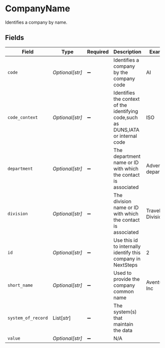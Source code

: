 # CompanyName

Identifies a company by name.


## Fields

| Field                                                                             | Type                                                                              | Required                                                                          | Description                                                                       | Example                                                                           |
| --------------------------------------------------------------------------------- | --------------------------------------------------------------------------------- | --------------------------------------------------------------------------------- | --------------------------------------------------------------------------------- | --------------------------------------------------------------------------------- |
| `code`                                                                            | *Optional[str]*                                                                   | :heavy_minus_sign:                                                                | Identifies a company by the company code                                          | AI                                                                                |
| `code_context`                                                                    | *Optional[str]*                                                                   | :heavy_minus_sign:                                                                | Identifies the context of the identifying code,such as DUNS,IATA or internal code | ISO                                                                               |
| `department`                                                                      | *Optional[str]*                                                                   | :heavy_minus_sign:                                                                | The department name or ID with which the contact is associated                    | Adventure department                                                              |
| `division`                                                                        | *Optional[str]*                                                                   | :heavy_minus_sign:                                                                | The division name or ID with which the contact is associated                      | Travel Division                                                                   |
| `id`                                                                              | *Optional[str]*                                                                   | :heavy_minus_sign:                                                                | Use this id to internally identify this company in NextSteps                      | 2                                                                                 |
| `short_name`                                                                      | *Optional[str]*                                                                   | :heavy_minus_sign:                                                                | Used to provide the company common name                                           | Aventure Inc                                                                      |
| `system_of_record`                                                                | List[*str*]                                                                       | :heavy_minus_sign:                                                                | The system(s) that maintain the data                                              |                                                                                   |
| `value`                                                                           | *Optional[str]*                                                                   | :heavy_minus_sign:                                                                | N/A                                                                               |                                                                                   |